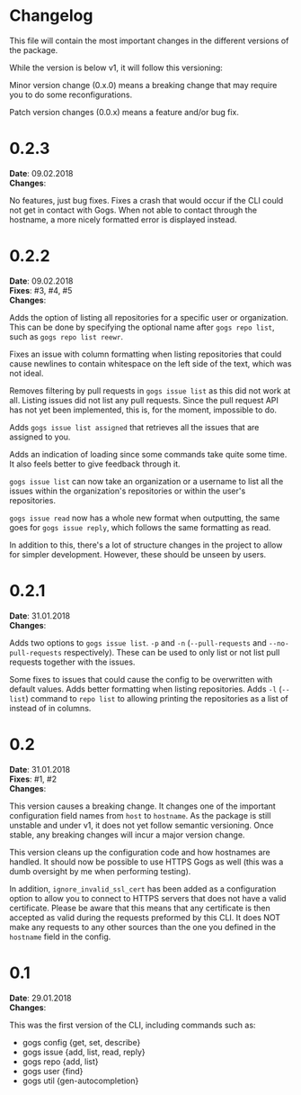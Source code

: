 # Changelog

This file will contain the most important changes in the different versions of the package.

While the version is below v1, it will follow this versioning:

Minor version change (0.x.0) means a breaking change that may require you to do some reconfigurations.

Patch version changes (0.0.x) means a feature and/or bug fix.

# 0.2.3

**Date**: 09.02.2018<br>
**Changes**:

No features, just bug fixes. Fixes a crash that would occur if the CLI could not get in contact with Gogs. When not able to contact through the hostname, a more nicely formatted error is displayed instead.

# 0.2.2

**Date**: 09.02.2018<br>
**Fixes**: #3, #4, #5<br>
**Changes**:

Adds the option of listing all repositories for a specific user or organization. This can be done by specifying the optional name after `gogs repo list`, such as `gogs repo list reewr`.

Fixes an issue with column formatting when listing repositories that could cause newlines to contain whitespace on the left side of the text, which was not ideal.

Removes filtering by pull requests in `gogs issue list` as this did not work at all. Listing issues did not list any pull requests. Since the pull request API has not yet been implemented, this is, for the moment, impossible to do.

Adds `gogs issue list assigned` that retrieves all the issues that are assigned to you.

Adds an indication of loading since some commands take quite some time. It also feels better to give feedback through it.

`gogs issue list` can now take an organization or a username to list all the issues within the organization's repositories or within the user's repositories.

`gogs issue read` now has a whole new format when outputting, the same goes for `gogs issue reply`, which follows the same formatting as read.

In addition to this, there's a lot of structure changes in the project to allow for simpler development. However, these should be unseen by users.

# 0.2.1

**Date**: 31.01.2018<br>
**Changes**:

Adds two options to `gogs issue list`. `-p` and `-n` (`--pull-requests` and `--no-pull-requests` respectively). These can be used to only list or not list pull requests together with the issues.

Some fixes to issues that could cause the config to be overwritten with default values.
Adds better formatting when listing repositories. Adds `-l` (`--list`) command to `repo list` to allowing printing the repositories as a list of instead of in columns.

# 0.2

**Date**: 31.01.2018<br>
**Fixes**: #1, #2<br>
**Changes**:

This version causes a breaking change. It changes one of the important configuration field names from `host` to `hostname`. As the package is still unstable and under v1, it does not yet follow semantic versioning. Once stable, any breaking changes will incur a major version change.

This version cleans up the configuration code and how hostnames are handled. It should now be possible to use HTTPS Gogs as well (this was a dumb oversight by me when performing testing).

In addition, `ignore_invalid_ssl_cert` has been added as a configuration option to allow you to connect to HTTPS servers that does not have a valid certificate. Please be aware that this means that any certificate is then accepted as valid during the requests preformed by this CLI. It does NOT make any requests to any other sources than the one you defined in the `hostname` field in the config.

# 0.1

**Date**: 29.01.2018<br>
**Changes**:

This was the first version of the CLI, including commands such as:

- gogs config {get, set, describe}
- gogs issue {add, list, read, reply}
- gogs repo {add, list}
- gogs user {find}
- gogs util {gen-autocompletion}



